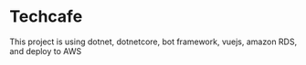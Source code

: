 # Techcafe
This project is using dotnet, dotnetcore, bot framework, vuejs, amazon RDS, and deploy to AWS

